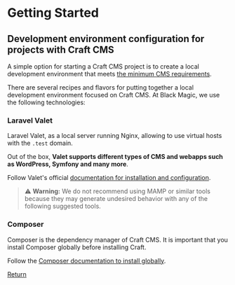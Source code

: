 # Getting Started

## Development environment configuration for projects with Craft CMS

A simple option for starting a Craft CMS project is to create a local development environment that meets [the minimum CMS requirements](https://craftcms.com/docs/4.x/requirements.html). 

There are several recipes and flavors for putting together a local development environment focused on Craft CMS. At Black Magic, we use the following technologies: 

### Laravel Valet

Laravel Valet, as a local server running Nginx, allowing to use virtual hosts with the ```.test``` domain. 

Out of the box, **Valet supports different types of CMS and webapps such as WordPress, Symfony and many more**.

Follow Valet's official [documentation for installation and configuration](https://laravel.com/docs/9.x/valet).

> :warning: **Warning:** We do not recommend using MAMP or similar tools because they may generate undesired behavior with any of the following suggested tools.

### Composer

Composer is the dependency manager of Craft CMS. It is important that you install Composer globally before installing Craft. 

Follow the [Composer documentation to install globally](https://getcomposer.org/doc/00-intro.md#globally). 


[Return](../README.md)